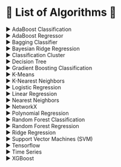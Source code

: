 # :large_blue_diamond: List of Algorithms :large_blue_diamond:  
:arrow_forward: AdaBoost Classification  
:arrow_forward: AdaBoost Regressor   
:arrow_forward: Bagging Classifier   
:arrow_forward: Bayesian Ridge Regression  
:arrow_forward: Classification Cluster  
:arrow_forward: Decision Tree   
:arrow_forward: Gradient Boosting Classification  
:arrow_forward: K-Means  
:arrow_forward: K-Nearest Neighbors  
:arrow_forward: Logistic Regression    
:arrow_forward: Linear Regression   
:arrow_forward: Nearest Neighbors   
:arrow_forward: NetworkX  
:arrow_forward: Polynomial Regression   
:arrow_forward: Random Forest Classification  
:arrow_forward: Random Forest Regression   
:arrow_forward: Ridge Regression  
:arrow_forward: Support Vector Machines (SVM)  
:arrow_forward: Tensorflow  
:arrow_forward: Time Series  
:arrow_forward: XGBoost  
